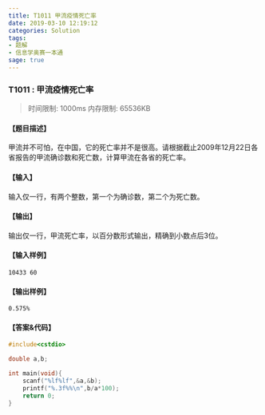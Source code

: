 ```yaml
---
title: T1011 甲流疫情死亡率
date: 2019-03-10 12:19:12
categories: Solution
tags:
- 题解
- 信息学奥赛一本通
sage: true
---
```


### T1011 : 甲流疫情死亡率

> 时间限制: $1000 \text{ms}$ 内存限制: $65536 \text{KB}$

<!-- more -->

#### 【题目描述】

甲流并不可怕，在中国，它的死亡率并不是很高。请根据截止$2009$年$12$月$22$日各省报告的甲流确诊数和死亡数，计算甲流在各省的死亡率。

#### 【输入】

输入仅一行，有两个整数，第一个为确诊数，第二个为死亡数。

#### 【输出】

输出仅一行，甲流死亡率，以百分数形式输出，精确到小数点后$3$位。

#### 【输入样例】

```
10433 60
```

#### 【输出样例】

```
0.575%
```

#### 【答案&代码】

```cpp
#include<cstdio>

double a,b;

int main(void){
    scanf("%lf%lf",&a,&b);
    printf("%.3f%%\n",b/a*100);
    return 0;
}
```
